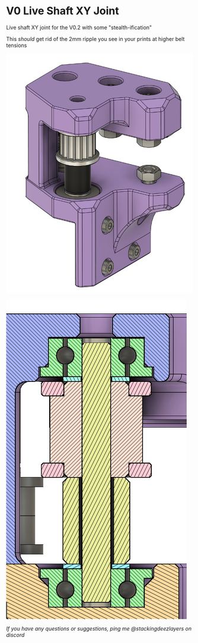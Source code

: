 # V0 Live Shaft XY Joint

Live shaft XY joint for the V0.2 with some "stealth-ification"

This *should* get rid of the 2mm ripple you see in your prints at higher belt tensions

![overview](/Images/liveshaftxyjointmain.png)

![liveshaft](/Images/liveshaftsection.png)


*If you have any questions or suggestions, ping me @stackingdeezlayers on discord*